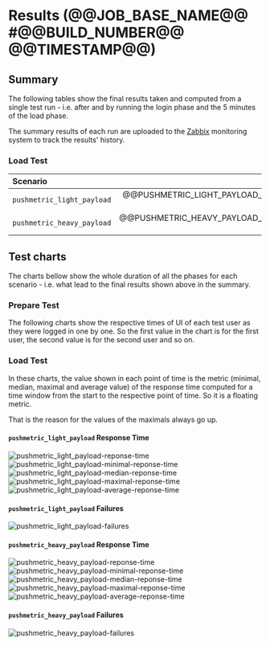 # Results (@@JOB_BASE_NAME@@ #@@BUILD_NUMBER@@ @@TIMESTAMP@@)
## Summary
The following tables show the final results taken and computed from a single test run - i.e. after and by running the login phase and the 5 minutes of the load phase.

The summary results of each run are uploaded to the
[Zabbix](https://zabbix.devshift.net:9443/zabbix/charts.php?fullscreen=1&graphid=TODO:Fill_in_graph_id)
monitoring system to track the results' history.

### Load Test
| Scenario | Minimal | Median | Maximal | Average | Failed |
| :--- | ---: | ---: | ---: | ---: | ---: |
|`pushmetric_light_payload`| @@PUSHMETRIC_LIGHT_PAYLOAD_MIN@@ ms | @@PUSHMETRIC_LIGHT_PAYLOAD_MEDIAN@@ ms | @@PUSHMETRIC_LIGHT_PAYLOAD_MAX@@ ms | @@PUSHMETRIC_LIGHT_PAYLOAD_AVERAGE@@ ms | @@PUSHMETRIC_LIGHT_PAYLOAD_FAILED@@ |
|`pushmetric_heavy_payload`| @@PUSHMETRIC_HEAVY_PAYLOAD_MIN@@ ms | @@PUSHMETRIC_HEAVY_PAYLOAD_MEDIAN@@ ms | @@PUSHMETRIC_HEAVY_PAYLOAD_MAX@@ ms | @@PUSHMETRIC_HEAVY_PAYLOAD_AVERAGE@@ ms | @@PUSHMETRIC_HEAVY_PAYLOAD_FAILED@@ |

## Test charts
The charts bellow show the whole duration of all the phases for each scenario - i.e. what lead to the final results shown above in the summary.

### Prepare Test
The following charts show the respective times of UI of each test user as they were logged in one by one.
So the first value in the chart is for the first user, the second value is for the second user and so on.

### Load Test
In these charts, the value shown in each point of time is the metric (minimal, median, maximal and average value) of the response time
computed for a time window from the start to the respective point of time. So it is a floating metric.

That is the reason for the values of the maximals always go up.
#### `pushmetric_light_payload` Response Time
![pushmetric_light_payload-reponse-time](./@@JOB_BASE_NAME@@-@@BUILD_NUMBER@@-POST_pushmetric_light_payload-response-time.png)
![pushmetric_light_payload-minimal-reponse-time](./@@JOB_BASE_NAME@@-@@BUILD_NUMBER@@-POST_pushmetric_light_payload-minimal-response-time.png)
![pushmetric_light_payload-median-reponse-time](./@@JOB_BASE_NAME@@-@@BUILD_NUMBER@@-POST_pushmetric_light_payload-median-response-time.png)
![pushmetric_light_payload-maximal-reponse-time](./@@JOB_BASE_NAME@@-@@BUILD_NUMBER@@-POST_pushmetric_light_payload-maximal-response-time.png)
![pushmetric_light_payload-average-reponse-time](./@@JOB_BASE_NAME@@-@@BUILD_NUMBER@@-POST_pushmetric_light_payload-average-response-time.png)
#### `pushmetric_light_payload` Failures
![pushmetric_light_payload-failures](./@@JOB_BASE_NAME@@-@@BUILD_NUMBER@@-POST_pushmetric_light_payload-failures.png)
#### `pushmetric_heavy_payload` Response Time
![pushmetric_heavy_payload-reponse-time](./@@JOB_BASE_NAME@@-@@BUILD_NUMBER@@-POST_pushmetric_heavy_payload-response-time.png)
![pushmetric_heavy_payload-minimal-reponse-time](./@@JOB_BASE_NAME@@-@@BUILD_NUMBER@@-POST_pushmetric_heavy_payload-minimal-response-time.png)
![pushmetric_heavy_payload-median-reponse-time](./@@JOB_BASE_NAME@@-@@BUILD_NUMBER@@-POST_pushmetric_heavy_payload-median-response-time.png)
![pushmetric_heavy_payload-maximal-reponse-time](./@@JOB_BASE_NAME@@-@@BUILD_NUMBER@@-POST_pushmetric_heavy_payload-maximal-response-time.png)
![pushmetric_heavy_payload-average-reponse-time](./@@JOB_BASE_NAME@@-@@BUILD_NUMBER@@-POST_pushmetric_heavy_payload-average-response-time.png)
#### `pushmetric_heavy_payload` Failures
![pushmetric_heavy_payload-failures](./@@JOB_BASE_NAME@@-@@BUILD_NUMBER@@-POST_pushmetric_heavy_payload-failures.png)